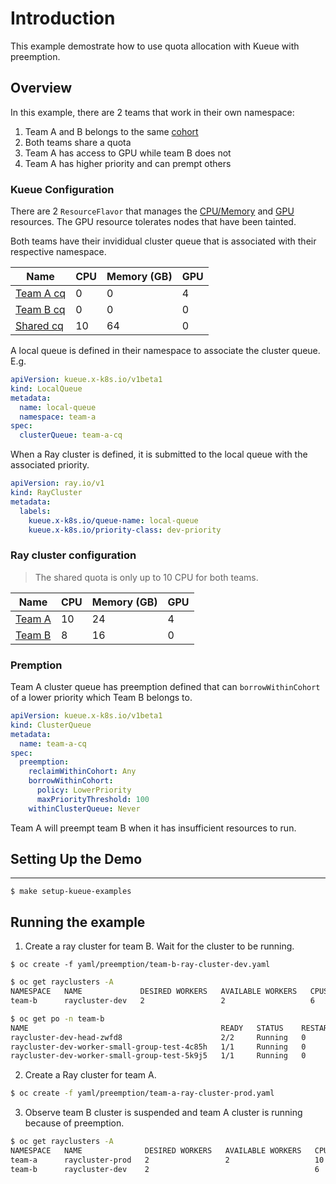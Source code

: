 # Introduction

This example demostrate how to use quota allocation with Kueue with preemption.

## Overview 
In this example, there are 2 teams that work in their own namespace:

1. Team A and B belongs to the same [cohort](https://kueue.sigs.k8s.io/docs/concepts/cluster_queue/#cohort)
1. Both teams share a quota
1. Team A has access to GPU while team B does not
1. Team A has higher priority and can prempt others

### Kueue Configuration 

There are 2 `ResourceFlavor` that manages the [CPU/Memory](default-flavor.yaml) and [GPU](gpu-flavor.yaml) resources. The GPU resource tolerates nodes that have been tainted. 

Both teams have their invididual cluster queue that is associated with their respective namespace.

| Name                        | CPU | Memory (GB) | GPU 
| --------------------------- | --- | ----------- | ---
| [Team A cq](team-a-cq.yaml) | 0   | 0           | 4 
| [Team B cq](team-b-cq.yaml) | 0   | 0           | 0
| [Shared cq](shared-cq.yaml) | 10  | 64          | 0   

A local queue is defined in their namespace to associate the cluster queue. E.g.

``` yaml
apiVersion: kueue.x-k8s.io/v1beta1
kind: LocalQueue
metadata:
  name: local-queue
  namespace: team-a
spec:
  clusterQueue: team-a-cq
```

When a Ray cluster is defined, it is submitted to the local queue with the associated priority.

``` yaml
apiVersion: ray.io/v1
kind: RayCluster
metadata:
  labels:  
    kueue.x-k8s.io/queue-name: local-queue
    kueue.x-k8s.io/priority-class: dev-priority
```

### Ray cluster configuration

> The shared quota is only up to 10 CPU for both teams.

| Name                                   | CPU | Memory (GB) | GPU 
| -------------------------------------- | --- | ----------- | ----
| [Team A](team-a-ray-cluster-prod.yaml) | 10  | 24          | 4 
| [Team B](team-b-ray-cluster-dev.yaml)  | 8   | 16          | 0


### Premption

Team A cluster queue has preemption defined that can `borrowWithinCohort` of a lower priority which Team B belongs to.

``` yaml
apiVersion: kueue.x-k8s.io/v1beta1
kind: ClusterQueue
metadata:
  name: team-a-cq
spec:
  preemption:
    reclaimWithinCohort: Any
    borrowWithinCohort:
      policy: LowerPriority
      maxPriorityThreshold: 100
    withinClusterQueue: Never
```

Team A will preempt team B when it has insufficient resources to run. 


## Setting Up the Demo
---
```
$ make setup-kueue-examples
```

Running the example
---

1. Create a ray cluster for team B. Wait for the cluster to be running.
```
$ oc create -f yaml/preemption/team-b-ray-cluster-dev.yaml
```

```bash
$ oc get rayclusters -A
NAMESPACE   NAME             DESIRED WORKERS   AVAILABLE WORKERS   CPUS   MEMORY   GPUS   STATUS   AGE
team-b      raycluster-dev   2                 2                   6      16G      0      ready    70s

$ oc get po -n team-b
NAME                                           READY   STATUS    RESTARTS   AGE
raycluster-dev-head-zwfd8                      2/2     Running   0          45s
raycluster-dev-worker-small-group-test-4c85h   1/1     Running   0          43s
raycluster-dev-worker-small-group-test-5k9j5   1/1     Running   0          43s
```

2. Create a Ray cluster for team A. 
```bash
$ oc create -f yaml/preemption/team-a-ray-cluster-prod.yaml
```

3. Observe team B cluster is suspended and team A cluster is running because of preemption.

```bash
$ oc get rayclusters -A
NAMESPACE   NAME              DESIRED WORKERS   AVAILABLE WORKERS   CPUS   MEMORY   GPUS   STATUS      AGE
team-a      raycluster-prod   2                 2                   10     24G      4      ready       75s
team-b      raycluster-dev    2                                     6      16G      0      suspended   3m46s
```





